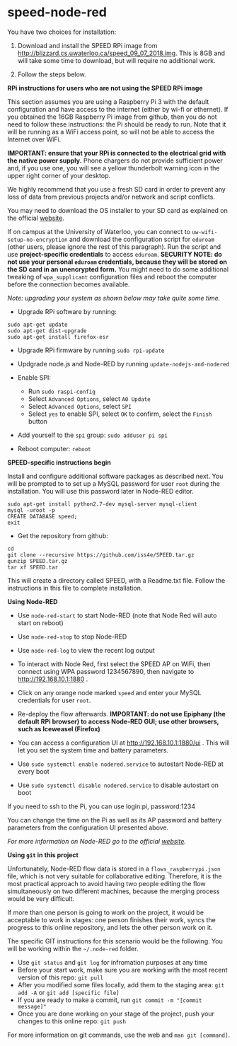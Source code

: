 # speed-node-red

You have two choices for installation: 

1. Download and install the SPEED RPi image from http://blizzard.cs.uwaterloo.ca/speed_09_07_2018.img. This is 8GB and will take some time to download, but will require no additional work. 

2. Follow the steps below.

**RPi instructions for users who are not using the SPEED RPi image**

This section assumes you are using a Raspberry Pi 3 with the default configuration and
have access to the internet (either by wi-fi or ethernet). If you obtained the 16GB Raspberry Pi image from github, then you do not need to follow these instructions: the Pi should be ready to run. Note that it will be running as a WiFi access point, so will not be able to access the Internet over WiFi.

**IMPORTANT: ensure that your RPi is connected to the electrical grid with the native power supply.**
Phone chargers do not provide sufficient power and, if you use one, you will see a yellow thunderbolt
warning icon in the upper right corner of your desktop.

We highly recommend that you use a fresh SD card in order to prevent
any loss of data from previous projects and/or network and script conflicts.

You may need to download the OS installer to your SD card as explained on
the official [website](https://www.raspberrypi.org/downloads/noobs/).

If on campus at the University of Waterloo, you can connect to `uw-wifi-setup-no-encryption` and download the configuration script for `eduroam` (other users, please ignore the rest of this paragraph).
Run the script and use **project-specific credentials** to access `eduroam`.
**SECURITY NOTE: do not use your personal `eduroam` credentials, because they will be stored on the SD card in an unencrypted form.**
You might need to do some additional tweaking  of `wpa_supplicant` configuration files
and reboot the computer before the connection becomes available.

*Note: upgrading your system as shown below may take quite some time.*

* Upgrade RPi software by running:
```
sudo apt-get update
sudo apt-get dist-upgrade
sudo apt-get install firefox-esr
```

* Upgrade RPi firmware by running `sudo rpi-update`

* Updgrade node.js and Node-RED by running `update-nodejs-and-nodered`
* Enable SPI:
  * Run `sudo raspi-config`
  * Select `Advanced Options`, select `A0 Update`
  * Select `Advanced Options`, select `SPI`
  * Select `yes` to enable SPI, select `OK` to confirm, select the `Finish` button
* Add yourself to the `spi` group: `sudo adduser pi spi`
* Reboot computer: `reboot`

**SPEED-specific instructions begin**

Install and configure additional software packages as described next.
You will be prompted to to set up a MySQL password for user `root` during the installation.
You will use this password later in Node-RED editor.
```
sudo apt-get install python2.7-dev mysql-server mysql-client
mysql -uroot -p
CREATE DATABASE speed;
exit
```

* Get the repository from github:
```
cd
git clone --recursive https://github.com/iss4e/SPEED.tar.gz
gunzip SPEED.tar.gz
tar xf SPEED.tar
```
This will create a directory called SPEED, with a Readme.txt file. Follow the instructions in this file
to complete installation.

**Using Node-RED**
* Use `node-red-start` to start Node-RED (note that Node Red will auto start on reboot)
* Use `node-red-stop` to stop Node-RED
* Use `node-red-log` to view the recent log output
* To interact with Node Red, first select the SPEED AP on WiFi, then connect using WPA password 1234567890, then navigate to http://192.168.10.1:1880 . 
* Click on any orange node marked `speed` and enter your MySQL credentials for user `root`.
* Re-deploy the flow afterwards.
**IMPORTANT: do not use Epiphany (the default RPi browser) to access Node-RED GUI; use other browsers, such as Iceweasel (Firefox)**
* You can access a configuration UI at http://192.168.10.1:1880/ui . This will let you set the system time and battery parameters. 

* Use `sudo systemctl enable nodered.service` to autostart Node-RED at every boot
* Use `sudo systemctl disable nodered.service` to disable autostart on boot

If you need to ssh to the Pi, you can use login:pi, password:1234

You can change the time on the Pi as well as its AP password and battery parameters from the configuration UI presented above. 

*For more information on Node-RED go to the official [website](https://nodered.org/).*

**Using `git` in this project**

Unfortunately, Node-RED flow data is stored in a `flows_raspberrypi.json` file, which is not very suitable for collaborative editing.
Therefore, it is the most practical approach to avoid having two people editing the flow simultaneously on two different machines,
because the merging process would be very difficult.

If more than one person is going to work on the project, it would be acceptable to work in stages: one person finishes their work,
syncs the progress to this online repository, and lets the other person work on it.

The specific GIT instructions for this scenario would be the following.
You will be working within the `~/.node-red` folder.
* Use `git status` and `git log` for infromation purposes at any time
* Before your start work, make sure you are working with the most recent version of this repo: `git pull`
* After you modified some files locally, add them to the staging area: `git add -A` or `git add [specific file]`
* If you are ready to make a commit, run `git commit -m "[commit message]"`
* Once you are done working on your stage of the project, push your changes to this online repo: `git push`

For more information on git commands, use the web and `man git [command]`.

